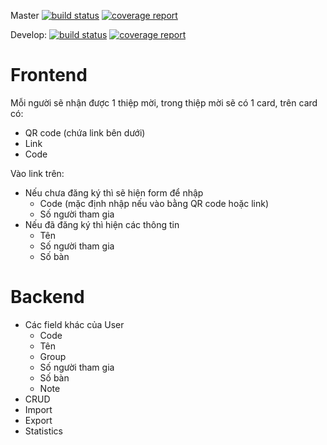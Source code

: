 Master
[![build status](https://gitlab.com/hoksilato/hiro-wedding/badges/master/build.svg)](https://gitlab.com/hoksilato/hiro-wedding/commits/master)
[![coverage report](https://gitlab.com/hoksilato/hiro-wedding/badges/master/coverage.svg)](https://gitlab.com/hoksilato/hiro-wedding/commits/master)

Develop:
[![build status](https://gitlab.com/hoksilato/hiro-wedding/badges/develop/build.svg)](https://gitlab.com/hoksilato/hiro-wedding/commits/develop)
[![coverage report](https://gitlab.com/hoksilato/hiro-wedding/badges/develop/coverage.svg)](https://gitlab.com/hoksilato/hiro-wedding/commits/develop)

Frontend
========

Mỗi người sẽ nhận được 1 thiệp mời, trong thiệp mời sẽ có 1 card, trên card có:
- QR code (chứa link bên dưới)
- Link
- Code


Vào link trên:
* Nếu chưa đăng ký thì sẽ hiện form để nhập
  - Code (mặc định nhập nếu vào bằng QR code hoặc link)
  - Số người tham gia
* Nếu đã đăng ký thì hiện các thông tin
  - Tên
  - Số người tham gia
  - Số bàn


Backend
=======

* Các field khác của User
  - Code
  - Tên
  - Group
  - Số người tham gia
  - Số bàn
  - Note
* CRUD
* Import
* Export
* Statistics

